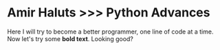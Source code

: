 # Amir Haluts >>> Python Advances

Here I will try to become a better programmer, one line of code at a time.
Now let's try some **bold text**. Looking good?
